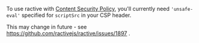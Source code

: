 To use ractive with [Content Security Policy](http://www.html5rocks.com/en/tutorials/security/content-security-policy/), you'll currently need `'unsafe-eval'` specified for `scriptSrc` in your CSP header.

This may change in future - see https://github.com/ractivejs/ractive/issues/1897 .

